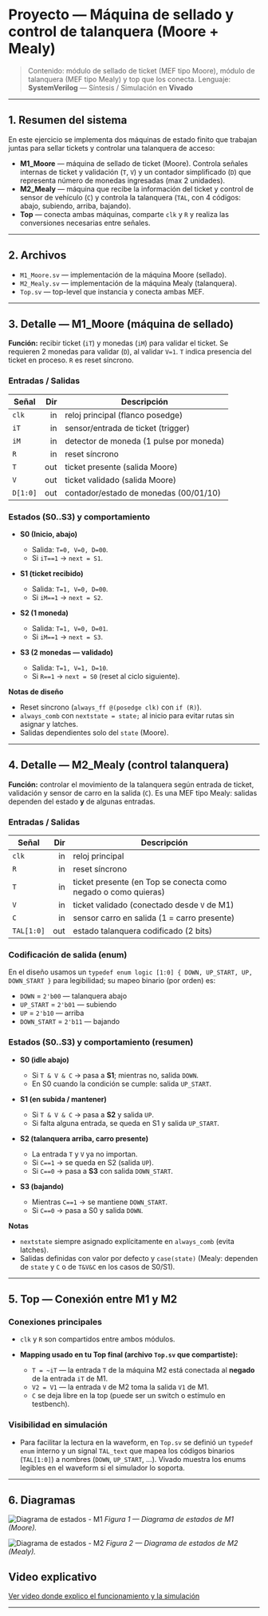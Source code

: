 # Proyecto — Máquina de sellado y control de talanquera (Moore + Mealy)

> Contenido: módulo de sellado de ticket (MEF tipo Moore), módulo de talanquera (MEF tipo Mealy) y top que los conecta.
> Lenguaje: **SystemVerilog** — Síntesis / Simulación en **Vivado**

---

## 1. Resumen del sistema

En este ejercicio se implementa dos máquinas de estado finito que trabajan juntas para sellar tickets y controlar una talanquera de acceso:

* **M1\_Moore** — máquina de sellado de ticket (Moore). Controla señales internas de ticket y validación (`T`, `V`) y un contador simplificado (`D`) que representa número de monedas ingresadas (max 2 unidades).
* **M2\_Mealy** — máquina que recibe la información del ticket y control de sensor de vehículo (`C`) y controla la talanquera (`TAL`, con 4 códigos: abajo, subiendo, arriba, bajando).
* **Top** — conecta ambas máquinas, comparte `clk` y `R` y realiza las conversiones necesarias entre señales.

---

## 2. Archivos

* `M1_Moore.sv` — implementación de la máquina Moore (sellado).
* `M2_Mealy.sv` — implementación de la máquina Mealy (talanquera).
* `Top.sv` — top-level que instancia y conecta ambas MEF.

---

## 3. Detalle — M1\_Moore (máquina de sellado)

**Función:** recibir ticket (`iT`) y monedas (`iM`) para validar el ticket. Se requieren 2 monedas para validar (`D`), al validar `V=1`. `T` indica presencia del ticket en proceso. `R` es reset síncrono.

### Entradas / Salidas

| Señal    | Dir | Descripción                             |
| -------- | --: | --------------------------------------- |
| `clk`    |  in | reloj principal (flanco posedge)        |
| `iT`     |  in | sensor/entrada de ticket (trigger)      |
| `iM`     |  in | detector de moneda (1 pulse por moneda) |
| `R`      |  in | reset síncrono                          |
| `T`      | out | ticket presente (salida Moore)          |
| `V`      | out | ticket validado (salida Moore)          |
| `D[1:0]` | out | contador/estado de monedas (00/01/10)   |

### Estados (S0..S3) y comportamiento

* **S0 (Inicio, abajo)**

  * Salida: `T=0, V=0, D=00`.
  * Si `iT==1` → `next = S1`.
* **S1 (ticket recibido)**

  * Salida: `T=1, V=0, D=00`.
  * Si `iM==1` → `next = S2`.
* **S2 (1 moneda)**

  * Salida: `T=1, V=0, D=01`.
  * Si `iM==1` → `next = S3`.
* **S3 (2 monedas — validado)**

  * Salida: `T=1, V=1, D=10`.
  * Si `R==1` → `next = S0` (reset al ciclo siguiente).

**Notas de diseño**

* Reset síncrono (`always_ff @(posedge clk)` con `if (R)`).
* `always_comb` con `nextstate = state;` al inicio para evitar rutas sin asignar y latches.
* Salidas dependientes solo del `state` (Moore).

---

## 4. Detalle — M2\_Mealy (control talanquera)

**Función:** controlar el movimiento de la talanquera según entrada de ticket, validación y sensor de carro en la salida (`C`). Es una MEF tipo Mealy: salidas dependen del estado **y** de algunas entradas.

### Entradas / Salidas

| Señal      | Dir | Descripción                                                    |
| ---------- | --: | -------------------------------------------------------------- |
| `clk`      |  in | reloj principal                                                |
| `R`        |  in | reset síncrono                                                 |
| `T`        |  in | ticket presente (en Top se conecta como negado o como quieras) |
| `V`        |  in | ticket validado (conectado desde `V` de M1)                    |
| `C`        |  in | sensor carro en salida (1 = carro presente)                    |
| `TAL[1:0]` | out | estado talanquera codificado (2 bits)                          |

### Codificación de salida (enum)

En el diseño usamos un `typedef enum logic [1:0] { DOWN, UP_START, UP, DOWN_START }` para legibilidad; su mapeo binario (por orden) es:

* `DOWN` = `2'b00` — talanquera abajo
* `UP_START` = `2'b01` — subiendo
* `UP` = `2'b10` — arriba
* `DOWN_START` = `2'b11` — bajando

### Estados (S0..S3) y comportamiento (resumen)

* **S0 (idle abajo)**

  * Si `T & V & C` → pasa a **S1**; mientras no, salida `DOWN`.
  * En S0 cuando la condición se cumple: salida `UP_START`.
* **S1 (en subida / mantener)**

  * Si `T & V & C` → pasa a **S2** y salida `UP`.
  * Si falta alguna entrada, se queda en S1 y salida `UP_START`.
* **S2 (talanquera arriba, carro presente)**

  * La entrada `T` y `V` ya no importan.
  * Si `C==1` → se queda en S2 (salida `UP`).
  * Si `C==0` → pasa a **S3** con salida `DOWN_START`.
* **S3 (bajando)**

  * Mientras `C==1` → se mantiene `DOWN_START`.
  * Si `C==0` → pasa a S0 y salida `DOWN`.

**Notas**

* `nextstate` siempre asignado explícitamente en `always_comb` (evita latches).
* Salidas definidas con valor por defecto y `case(state)` (Mealy: dependen de `state` y `C` o de `T&V&C` en los casos de S0/S1).

---

## 5. Top — Conexión entre M1 y M2

### Conexiones principales

* `clk` y `R` son compartidos entre ambos módulos.
* **Mapping usado en tu Top final (archivo `Top.sv` que compartiste):**

  * `T = ~iT` — la entrada `T` de la máquina M2 está conectada al **negado** de la entrada `iT` de M1.
  * `V2 = V1` — la entrada `V` de M2 toma la salida `V1` de M1.
  * `C` se deja libre en la top (puede ser un switch o estímulo en testbench).


### Visibilidad en simulación

* Para facilitar la lectura en la waveform, en `Top.sv` se definió un `typedef enum` interno y un signal `TAL_text` que mapea los códigos binarios (`TAL[1:0]`) a nombres (`DOWN`, `UP_START`, ...). Vivado muestra los enums legibles en el waveform si el simulador lo soporta.

---

## 6. Diagramas

![Diagrama de estados - M1](../images/diagramaMEF1.png)
*Figura 1 — Diagrama de estados de M1 (Moore).*

![Diagrama de estados - M2](../images/diagramaMEF2.png)
*Figura 2 — Diagrama de estados de M2 (Mealy).*

## Video explicativo
[Ver video donde explico el funcionamiento y la simulación](https://youtu.be/Br5kJR3VgAM)

---
